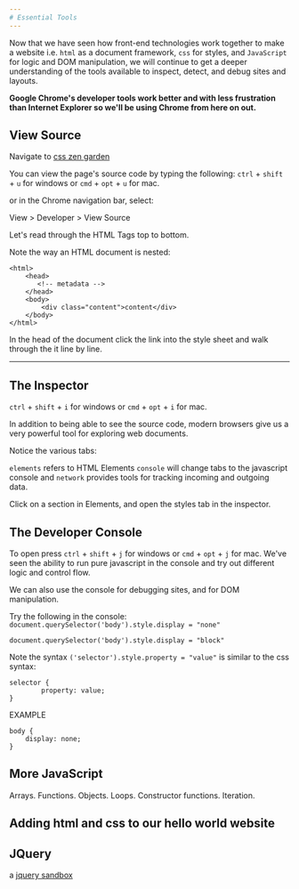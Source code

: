 ```yaml
---
# Essential Tools
---
```

Now that we have seen how front-end technologies work together to make a website
i.e.
`html` as a document framework, `css` for styles, and `JavaScript` for logic and
DOM manipulation,
we will continue to get a deeper understanding of the tools available to inspect,
detect, and debug sites and layouts.

**Google Chrome's developer tools work better and with less frustration than 
Internet Explorer so we'll be using Chrome from here on out.**

## View Source
Navigate to [css zen garden](https://csszengarden.com)

You can view the page's source code by typing the following:
`ctrl` + `shift` + `u` for windows or `cmd` + `opt` + `u` for mac.

or in the Chrome navigation bar, select:

View > Developer > View Source


Let's read through the HTML Tags top to bottom.

Note the way an HTML document is nested:
```
<html>
    <head>
       <!-- metadata -->
    </head>
    <body>
        <div class="content">content</div>
    </body>
</html>
```

In the head of the document click the link into the style sheet and walk through
the it line by line.

---

## The Inspector

`ctrl` + `shift` + `i` for windows or `cmd` + `opt` + `i` for mac.

In addition to being able to see the source code, modern browsers give us a
very powerful tool for exploring web documents.

Notice the various tabs:

`elements` refers to HTML Elements `console` will change tabs to the javascript 
console and `network` provides tools for tracking incoming and outgoing data.

Click on a section in Elements, and open the styles tab in the inspector.

## The Developer Console

To open press `ctrl` + `shift` + `j` for windows or `cmd` + `opt` + `j` for mac.
We've seen the ability to run pure javascript in the console and try out different
logic and control flow.

We can also use the console for debugging sites, and for DOM manipulation.

Try the following in the console:
`document.querySelector('body').style.display = "none"`

`document.querySelector('body').style.display = "block"`

Note the syntax `('selector').style.property = "value"`
is similar to the css syntax:

```
selector {
        property: value;
}
```

EXAMPLE

```
body {
    display: none;
}
```
## More JavaScript

Arrays.
Functions.
Objects.
Loops.
Constructor functions.
Iteration.

## Adding html and css to our hello world website

## JQuery
a [jquery sandbox](https://jquerysandbox.netlify.com/)
<!-- connect savvy jquery commands -->